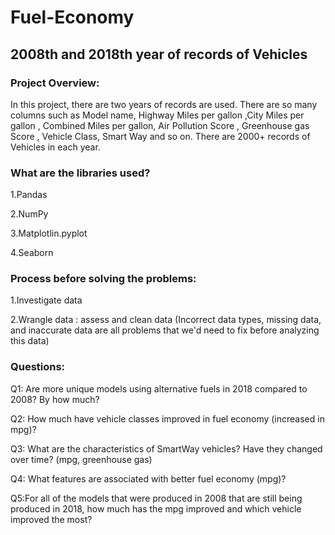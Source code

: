 # Fuel-Economy
## 2008th and 2018th year of records of Vehicles
### Project Overview:
In this project, there are two years of records are used. There are so many columns such as Model name, Highway Miles per gallon ,City Miles per gallon , Combined Miles per gallon, Air Pollution Score , Greenhouse gas Score , Vehicle Class, Smart Way and so on. There are 2000+ records of Vehicles in each year.
### What are the libraries used?
1.Pandas
   
2.NumPy
   
3.Matplotlin.pyplot
   
4.Seaborn
### Process before solving the problems:
1.Investigate data

2.Wrangle data : assess and clean data (Incorrect data types, missing data, and inaccurate data are all problems that we'd need to fix before analyzing this data)
### Questions:
Q1: Are more unique models using alternative fuels in 2018 compared to 2008? By how much?

Q2: How much have vehicle classes improved in fuel economy (increased in mpg)?

Q3: What are the characteristics of SmartWay vehicles? Have they changed over time? (mpg, greenhouse gas)

Q4: What features are associated with better fuel economy (mpg)?

Q5:For all of the models that were produced in 2008 that are still being produced in 2018, how much has the mpg improved and which vehicle improved the most?


